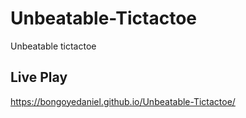 # Unbeatable-Tictactoe
Unbeatable tictactoe

## Live Play
https://bongoyedaniel.github.io/Unbeatable-Tictactoe/
